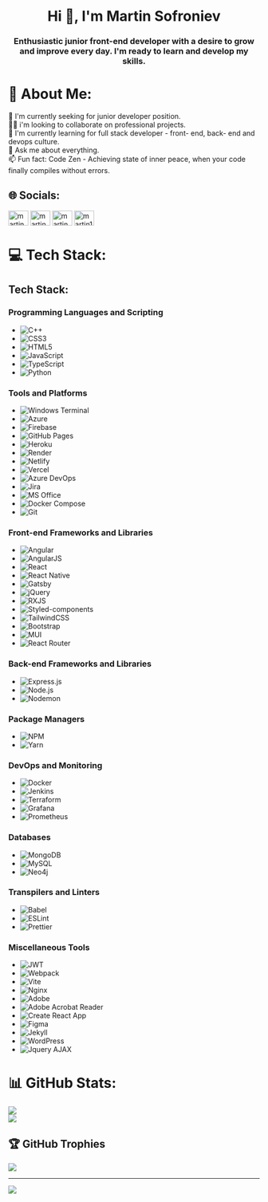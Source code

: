 <h1 align="center">Hi 👋, I'm Martin Sofroniev</h1>
<h3 align="center">Enthusiastic junior front-end developer with a desire to grow and improve every day. I'm ready to learn and develop my skills.</h3>

# 💫 About Me:
👋 I'm currently seeking for junior developer position.<br>👨‍💻 i'm looking to collaborate on professional projects.<br>🌱 I'm currently learning for full stack developer - front- end, back- end and devops culture.<br>💬 Ask me about everything.<br>📫 Fun fact: Code Zen - Achieving state of inner peace, when your code finally compiles without errors.


## 🌐 Socials:
<p align="left">
<a href="https://linkedin.com/in/martin sofroniev" target="blank"><img align="center" src="https://raw.githubusercontent.com/rahuldkjain/github-profile-readme-generator/master/src/images/icons/Social/linked-in-alt.svg" alt="martin sofroniev" height="30" width="40" /></a>
<a href="https://fb.com/martin sofroniev" target="blank"><img align="center" src="https://raw.githubusercontent.com/rahuldkjain/github-profile-readme-generator/master/src/images/icons/Social/facebook.svg" alt="martin sofroniev" height="30" width="40" /></a>
<a href="https://instagram.com/martin_13s18" target="blank"><img align="center" src="https://raw.githubusercontent.com/rahuldkjain/github-profile-readme-generator/master/src/images/icons/Social/instagram.svg" alt="martin_sw4" height="30" width="40" /></a>
<a href="https://discord.gg/martin13s18" target="blank"><img align="center" src="https://raw.githubusercontent.com/rahuldkjain/github-profile-readme-generator/master/src/images/icons/Social/discord.svg" alt="martin13s18" height="30" width="40" /></a>
</p>

# 💻 Tech Stack:
## Tech Stack:

### Programming Languages and Scripting
- ![C++](https://img.shields.io/badge/C++-00599C?style=flat&logo=c%2B%2B&logoColor=white)
- ![CSS3](https://img.shields.io/badge/CSS3-1572B6?style=flat&logo=css3&logoColor=white)
- ![HTML5](https://img.shields.io/badge/HTML5-E34F26?style=flat&logo=html5&logoColor=white)
- ![JavaScript](https://img.shields.io/badge/JavaScript-F7DF1E?style=flat&logo=javascript&logoColor=black)
- ![TypeScript](https://img.shields.io/badge/TypeScript-007ACC?style=flat&logo=typescript&logoColor=white)
- ![Python](https://img.shields.io/badge/Python-3776AB?style=flat&logo=python&logoColor=white)

### Tools and Platforms
- ![Windows Terminal](https://img.shields.io/badge/Windows%20Terminal-4D4D4D?style=flat&logo=windowsterminal&logoColor=white)
- ![Azure](https://img.shields.io/badge/Azure-0078D4?style=flat&logo=microsoftazure&logoColor=white)
- ![Firebase](https://img.shields.io/badge/Firebase-FFCA28?style=flat&logo=firebase&logoColor=black)
- ![GitHub Pages](https://img.shields.io/badge/GitHub%20Pages-327FC7?style=flat&logo=github&logoColor=white)
- ![Heroku](https://img.shields.io/badge/Heroku-430098?style=flat&logo=heroku&logoColor=white)
- ![Render](https://img.shields.io/badge/Render-46E3B7?style=flat&logo=render&logoColor=black)
- ![Netlify](https://img.shields.io/badge/Netlify-00C7B7?style=flat&logo=netlify&logoColor=white)
- ![Vercel](https://img.shields.io/badge/Vercel-000000?style=flat&logo=vercel&logoColor=white)
- ![Azure DevOps](https://img.shields.io/badge/Azure%20DevOps-0078D7?style=flat&logo=azuredevops&logoColor=white)
- ![Jira](https://img.shields.io/badge/Jira-0052CC?style=flat&logo=jira&logoColor=white)
- ![MS Office](https://img.shields.io/badge/MS%20Office-D83B01?style=flat&logo=microsoftoffice&logoColor=white)
- ![Docker Compose](https://img.shields.io/badge/Docker%20Compose-2496ED?style=flat&logo=docker&logoColor=white)
- ![Git](https://img.shields.io/badge/Git-F05032?style=flat&logo=git&logoColor=white)

### Front-end Frameworks and Libraries
- ![Angular](https://img.shields.io/badge/Angular-DD0031?style=flat&logo=angular&logoColor=white)
- ![AngularJS](https://img.shields.io/badge/AngularJS-E23237?style=flat&logo=angularjs&logoColor=white)
- ![React](https://img.shields.io/badge/React-61DAFB?style=flat&logo=react&logoColor=black)
- ![React Native](https://img.shields.io/badge/React%20Native-61DAFB?style=flat&logo=react&logoColor=black)
- ![Gatsby](https://img.shields.io/badge/Gatsby-663399?style=flat&logo=gatsby&logoColor=white)
- ![jQuery](https://img.shields.io/badge/jQuery-0769AD?style=flat&logo=jquery&logoColor=white)
- ![RXJS](https://img.shields.io/badge/RXJS-B7178C?style=flat&logo=reactivex&logoColor=white)
- ![Styled-components](https://img.shields.io/badge/Styled--components-DB7093?style=flat&logo=styled-components&logoColor=white)
- ![TailwindCSS](https://img.shields.io/badge/TailwindCSS-38B2AC?style=flat&logo=tailwind-css&logoColor=white)
- ![Bootstrap](https://img.shields.io/badge/Bootstrap-7952B3?style=flat&logo=bootstrap&logoColor=white)
- ![MUI](https://img.shields.io/badge/MUI-007FFF?style=flat&logo=mui&logoColor=white)
- ![React Router](https://img.shields.io/badge/React%20Router-CA4245?style=flat&logo=react-router&logoColor=white)

### Back-end Frameworks and Libraries
- ![Express.js](https://img.shields.io/badge/Express.js-000000?style=flat&logo=express&logoColor=white)
- ![Node.js](https://img.shields.io/badge/Node.js-339933?style=flat&logo=nodedotjs&logoColor=white)
- ![Nodemon](https://img.shields.io/badge/Nodemon-76D04B?style=flat&logo=nodemon&logoColor=white)

### Package Managers
- ![NPM](https://img.shields.io/badge/NPM-CB3837?style=flat&logo=npm&logoColor=white)
- ![Yarn](https://img.shields.io/badge/Yarn-2C8EBB?style=flat&logo=yarn&logoColor=white)

### DevOps and Monitoring
- ![Docker](https://img.shields.io/badge/Docker-2496ED?style=flat&logo=docker&logoColor=white)
- ![Jenkins](https://img.shields.io/badge/Jenkins-D24939?style=flat&logo=jenkins&logoColor=white)
- ![Terraform](https://img.shields.io/badge/Terraform-623CE4?style=flat&logo=terraform&logoColor=white)
- ![Grafana](https://img.shields.io/badge/Grafana-F46800?style=flat&logo=grafana&logoColor=white)
- ![Prometheus](https://img.shields.io/badge/Prometheus-E6522C?style=flat&logo=prometheus&logoColor=white)

### Databases
- ![MongoDB](https://img.shields.io/badge/MongoDB-47A248?style=flat&logo=mongodb&logoColor=white)
- ![MySQL](https://img.shields.io/badge/MySQL-4479A1?style=flat&logo=mysql&logoColor=white)
- ![Neo4j](https://img.shields.io/badge/Neo4j-008CC1?style=flat&logo=neo4j&logoColor=white)

### Transpilers and Linters
- ![Babel](https://img.shields.io/badge/Babel-F9DC3E?style=flat&logo=babel&logoColor=black)
- ![ESLint](https://img.shields.io/badge/ESLint-4B32C3?style=flat&logo=eslint&logoColor=white)
- ![Prettier](https://img.shields.io/badge/Prettier-F7B93E?style=flat&logo=prettier&logoColor=black)

### Miscellaneous Tools
- ![JWT](https://img.shields.io/badge/JWT-000000?style=flat&logo=JSON%20web%20tokens&logoColor=white)
- ![Webpack](https://img.shields.io/badge/Webpack-8DD6F9?style=flat&logo=webpack&logoColor=black)
- ![Vite](https://img.shields.io/badge/Vite-646CFF?style=flat&logo=vite&logoColor=white)
- ![Nginx](https://img.shields.io/badge/Nginx-009639?style=flat&logo=nginx&logoColor=white)
- ![Adobe](https://img.shields.io/badge/Adobe-FF0000?style=flat&logo=adobe&logoColor=white)
- ![Adobe Acrobat Reader](https://img.shields.io/badge/Adobe%20Acrobat%20Reader-EC1C24?style=flat&logo=adobe-acrobat-reader&logoColor=white)
- ![Create React App](https://img.shields.io/badge/Create%20React%20App-09D3AC?style=flat&logo=create-react-app&logoColor=white)
- ![Figma](https://img.shields.io/badge/Figma-F24E1E?style=flat&logo=figma&logoColor=white)
- ![Jekyll](https://img.shields.io/badge/Jekyll-CC0000?style=flat&logo=jekyll&logoColor=white)
- ![WordPress](https://img.shields.io/badge/WordPress-21759B?style=flat&logo=wordpress&logoColor=white)
- ![Jquery AJAX](https://img.shields.io/badge/Jquery%20AJAX-0769AD?style=flat&logo=jquery&logoColor=white)

# 📊 GitHub Stats:
![](https://github-readme-streak-stats.herokuapp.com/?user=Martin322s&theme=dark&hide_border=false)<br/>
![](https://github-readme-stats.vercel.app/api/top-langs/?username=Martin322s&theme=dark&hide_border=false&include_all_commits=true&count_private=true&layout=compact)

## 🏆 GitHub Trophies
![](https://github-profile-trophy.vercel.app/?username=Martin322s&theme=radical&no-frame=false&no-bg=false&margin-w=4)

---
[![](https://visitcount.itsvg.in/api?id=Martin322&label=Profile%20Views&color=8&icon=0&pretty=true)](https://visitcount.itsvg.in)

<!-- Proudly created with GPRM ( https://gprm.itsvg.in ) -->
